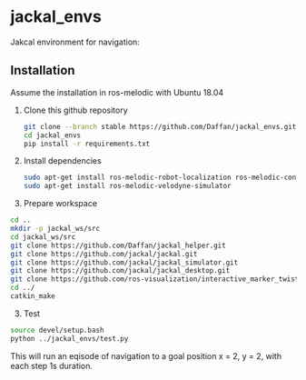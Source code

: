 # jackal_envs
Jakcal environment for navigation: 
## Installation 
Assume the installation in ros-melodic with Ubuntu 18.04

1. Clone this github repository 
   ```bash
   git clone --branch stable https://github.com/Daffan/jackal_envs.git
   cd jackal_envs
   pip install -r requirements.txt
   ```
2. Install dependencies
   ```bash
   sudo apt-get install ros-melodic-robot-localization ros-melodic-controller-manager ros-melodic-joint-state-controller ros-melodic-diff-drive-controller ros-melodic-gazebo-ros ros-melodic-gazebo-ros-control ros-melodic-gazebo-plugins             ros-melodic-lms1xx ros-melodic-pointgrey-camera-description ros-melodic-roslint ros-melodic-amcl ros-melodic-gmapping      ros-melodic-map-server ros-melodic-move-base ros-melodic-urdf ros-melodic-xacro ros-melodic-message-runtime ros-melodic-topic-tools ros-melodic-teleop-twist-joy
   sudo apt-get install ros-melodic-velodyne-simulator
   ```
2. Prepare workspace 
  ```bash
  cd ..
  mkdir -p jackal_ws/src
  cd jackal_ws/src
  git clone https://github.com/Daffan/jackal_helper.git
  git clone https://github.com/jackal/jackal.git
  git clone https://github.com/jackal/jackal_simulator.git
  git clone https://github.com/jackal/jackal_desktop.git
  git clone https://github.com/ros-visualization/interactive_marker_twist_server.git
  cd ../
  catkin_make
  ```
3. Test
  ```bash
  source devel/setup.bash
  python ../jackal_envs/test.py
  ```
  This will run an eqisode of navigation to a goal position x = 2, y = 2, with each step 1s duration. 
